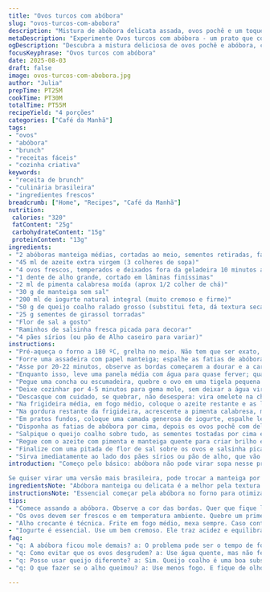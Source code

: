 ```yaml
---
title: "Ovos turcos com abóbora"
slug: "ovos-turcos-com-abobora"
description: "Mistura de abóbora delicata assada, ovos pochê e um toque especiado no azeite com alho crocante. Serve 4 na manhã ou almoço com iogurte cremoso e queijo feta. Abóbora macia, mas não desfeita. Alho crocante feito de um jeito que não queima, com manteiga finalizando o molho picante. Pitada de flor de sal para realçar cada textura. Pães naan para mergulhar e limpar o prato no final. Substituições e dicas para qualquer cozinha brasileira, com toque extra de sementes de girassol. Pratos principais ou brunch que surpreendem."
metaDescription: "Experimente Ovos turcos com abóbora - um prato que combina texturas e sabores únicos. Ideal para brunch e surpreender."
ogDescription: "Descubra a mistura deliciosa de ovos pochê e abóbora, com um toque crocante de alho. Um brunch surpreendente."
focusKeyphrase: "Ovos turcos com abóbora"
date: 2025-08-03
draft: false
image: ovos-turcos-com-abobora.jpg
author: "Julia"
prepTime: PT25M
cookTime: PT30M
totalTime: PT55M
recipeYield: "4 porções"
categories: ["Café da Manhã"]
tags:
- "ovos"
- "abóbora"
- "brunch"
- "receitas fáceis"
- "cozinha criativa"
keywords:
- "receita de brunch"
- "culinária brasileira"
- "ingredientes frescos"
breadcrumb: ["Home", "Recipes", "Café da Manhã"]
nutrition: 
 calories: "320"
 fatContent: "25g"
 carbohydrateContent: "15g"
 proteinContent: "13g"
ingredients:
- "2 abóboras manteiga médias, cortadas ao meio, sementes retiradas, fatias de 1 cm de espessura"
- "45 ml de azeite extra virgem (3 colheres de sopa)"
- "4 ovos frescos, temperados e deixados fora da geladeira 10 minutos antes"
- "1 dente de alho grande, cortado em lâminas finíssimas"
- "2 ml de pimenta calabresa moída (aprox 1/2 colher de chá)"
- "30 g de manteiga sem sal"
- "200 ml de iogurte natural integral (muito cremoso e firme)"
- "50 g de queijo coalho ralado grosso (substitui feta, dá textura seca, defumadinho)"
- "25 g sementes de girassol torradas"
- "Flor de sal a gosto"
- "Raminhos de salsinha fresca picada para decorar"
- "4 pães sírios (ou pão de Alho caseiro para variar)"
instructions:
- "Pré-aqueça o forno a 180 ºC, grelha no meio. Não tem que ser exato, observe a cor da abóbora;"
- "Forre uma assadeira com papel manteiga; espalhe as fatias de abóbora e regue com 20 ml do azeite; salpique sal e pimenta moída na hora; peça atenção para não encharcar as fatias para não perder textura;"
- "Asse por 20-22 minutos, observe as bordas começarem a dourar e a carne amaciar, mas não desmanchando – toque com leveza;"
- "Enquanto isso, leve uma panela média com água para quase ferver; quando começar a formar pequenas bolhas, abaixe o fogo para evitar fervura violenta;"
- "Pegue uma concha ou escumadeira, quebre o ovo em uma tigela pequena primeiro para controlar a entrada; deslize o ovo suavemente na água;"
- "Deixe cozinhar por 4-5 minutos para gema mole, sem deixar a água virar furacão para não disperdiçar os ovos; retire com escumadeira e coloque em água gelada imediatamente para parar o cozimento;"
- "Descasque com cuidado, se quebrar, não desespera: vira omelete na chapa com um toque de ervas;"
- "Na frigideira média, em fogo médio, coloque o azeite restante e as lâminas de alho, mexa sempre para dourar lentamente e virar chips crocantes, cuidado para não queimarem e ficarem amargos; retire com escumadeira e reserve em papel absorvente;"
- "Na gordura restante da frigideira, acrescente a pimenta calabresa, mexa rápido para liberar aroma, desligue o fogo e adicione a manteiga, mexa para derreter e ficar homogêneo;"
- "Em pratos fundos, coloque uma camada generosa de iogurte, espalhe levemente para cobrir o fundo;"
- "Disponha as fatias de abóbora por cima, depois os ovos pochê com delicadeza;"
- "Salpique o queijo coalho sobre tudo, as sementes tostadas por cima e as lâminas crocantes de alho espalhadas;"
- "Regue com o azeite com pimenta e manteiga quente para criar brilho e aroma;"
- "Finalize com uma pitada de flor de sal sobre os ovos e salsinha picada para trazer frescor;"
- "Sirva imediatamente ao lado dos pães sírios ou pão de alho, que vão na chapa para esquentar rápido."
introduction: "Começo pelo básico: abóbora não pode virar sopa nesse prato. Já tentei usar abóbora moranga, ficou muito mole e encharcou tudo; manteiga ou delicata são melhores para manter a estrutura firme mas macia. Os ovos pochê são essências para cortar o peso da gordura no prato. E não, não vamos usar ovos cozidos, porque gema dura mata a experiência. Alho crocante? Não é só fritar, é controlar o fogo para não queimar, tirar antes de escurecer demais. Temperatura do azeite com pimenta tem que ser finalizada com manteiga para dar aquela liga, e não só óleo quente, senão amarga. Iogurte tradicional substitui cremes mais pesados - traz acidez e base para os sabores dançarem juntos. Sementes de girassol torradas dão uma textura que mistura com o queijo coalho, substituto ótimo aqui para o feta, que nem sempre está fácil no Brasil. E pães sírios, ou mesmo pão de alho da padaria, para pegar molho e não perder nada.

Se quiser virar uma versão mais brasileira, pode trocar a manteiga por manteiga de garrafa e acrescentar coentro picado. Não vacila na escolha dos ingredientes: o segredo está nos pequenos detalhes que você vai sentindo com o tempo."
ingredientsNote: "Abóbora manteiga ou delicata é a melhor pela textura ideal para assar sem desmanchar; se não achar, pode substituir por abóbora cabotiá mas atenção para não passar do tempo de forno. Ovos frescos em temperatura ambiente são mais fáceis de pochar, porque as claras fecham melhor e não dispersam. Alho é essencial em lâminas bem fininhas para virar crocante, pode usar alho rosa para sabor mais suave ou alho tradicional para mais pungência. Pimenta calabresa pode mudar para malagueta triturada para mais ardência. Manteiga traz sabor e textura no molho, mas se quiser versão vegana, use margarina vegetal sem sal. Queijo coalho é opção brasileira para substituir feta, ajuda a manter textura fundida sem azedar. As sementes de girassol são alternativas baratas e acessíveis para as sementes de abóbora, dão crocância e nota tostada. Iogurte deve ser integral e consistente; se quiser um toque azedinho, misture um pouco de limão. Pães sírios são versáteis, mas qualquer pão crocante e macio funciona para acompanhar e molhar."
instructionsNote: "Essencial começar pela abóbora no forno para otimizar tempo, assar até dourar e amolecer, mas manter firme - não deixe muito tempo, senão vira baba. Pochê de ovos é delicado: água com flocos de fervura, nunca ferver e não mexer a água para não dispersar; usar tigela para escorregar os ovos com calma. Água gelada para parar o cozimento. Alho deve ser delicadamente frito em fogo médio, mexa sempre, tire antes de escurecer totalmente para evitar amargor. Não descarte o óleo, use para fazer o molho com pimenta e manteiga, vai ficar bem aromático e brilhante. Montagem importante: iogurte no fundo para equilibrar gorduras e acidez; depois abóbora e ovos, queijo e sementes para textura; milagrosamente o molho quente finaliza e cria contraste. Salpicar flor de sal no final para ressaltar o ovo e a abóbora, decorar com uma erva fresca – troque para coentro ou cebolinha se preferir. Servir rápido, acompanhado de pão que você pode usar para criar lâminas com o molho e iogurte – ninguém gosta de desperdício, né? Se quebrar um ovo, não leve a sério, vira acompanhamento perfeito em uma frigideira simples."
tips:
- "Comece assando a abóbora. Observe a cor das bordas. Quer que fique levemente dourada, sem desmanchar. Abóbora manteiga ou delicata é ideal. Não use abóbora moranga, muito mole. Pode acabar com sopa."
- "Os ovos devem ser frescos e em temperatura ambiente. Quebre um primeiro numa tigela pequena. Isso ajuda. Deslize suavemente na água quente. Água quase fervendo, não fervura intensa. E atenção: não mexa. Gema mole é a ideia."
- "Alho crocante é técnica. Frite em fogo médio, mexa sempre. Caso contrário, pode amargar. Retire quando começar a dourar. Não deixe queimar. Para o molho, use a gordura com pimenta e manteiga. Olha o brilho."
- "Iogurte é essencial. Use um bem cremoso. Ele traz acidez e equilibra os sabores. Se precisar de um toque azedo, limão é sempre uma boa. Cuidado ao trocar pães. Pães sírios são ótimos, mas qualquer pão crocante funciona."
faq:
- "q: A abóbora ficou mole demais? a: O problema pode ser o tempo de forno. Abóbora manteiga assa rápido. Limite tempo a 20-22 minutos. Cuidado com a umidade."
- "q: Como evitar que os ovos desgrudem? a: Use água quente, mas não fervente. Algumas gotinhas de vinagre ajudam também na consistência. Não esqueça a escumadeira."
- "q: Posso usar queijo diferente? a: Sim. Queijo coalho é uma boa substituição. Se não tiver, tente ricota. Mas atenção, textura e sabor mudam. É diferente."
- "q: O que fazer se o alho queimou? a: Use menos fogo. E fique de olho. Se queimou, pode amargar o prato. Tente novamente. Fritura é rápido e requer atenção."

---
```

